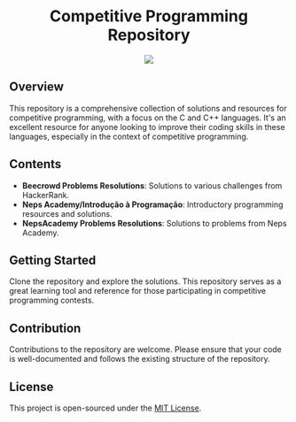 <h1 align="center">Competitive Programming Repository</h1>

<p align="center">
  <img src="https://github.com/Taimisson/Competitive-Programming/assets/100889845/d5bffe97-c031-4183-be44-cf57ad0a5348">
</p>


## Overview
This repository is a comprehensive collection of solutions and resources for competitive programming, with a focus on the C and C++ languages. It's an excellent resource for anyone looking to improve their coding skills in these languages, especially in the context of competitive programming.

## Contents
- **Beecrowd Problems Resolutions**: Solutions to various challenges from HackerRank.
- **Neps Academy/Introdução à Programação**: Introductory programming resources and solutions.
- **NepsAcademy Problems Resolutions**: Solutions to problems from Neps Academy.

## Getting Started
Clone the repository and explore the solutions. This repository serves as a great learning tool and reference for those participating in competitive programming contests.

## Contribution
Contributions to the repository are welcome. Please ensure that your code is well-documented and follows the existing structure of the repository.

## License
This project is open-sourced under the [MIT License](https://opensource.org/licenses/MIT).
